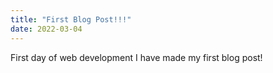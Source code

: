```yaml
---
title: "First Blog Post!!!"
date: 2022-03-04
---
```

First day of web development
I have made my first blog post!
